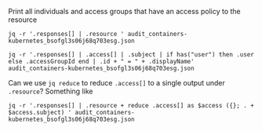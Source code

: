 Print all individuals and access groups that have an access policy to the resource

```
jq -r '.responses[] | .resource ' audit_containers-kubernetes_bsofgl3s06j68q703esg.json

jq -r '.responses[] | .access[] | .subject | if has("user") then .user else .accessGroupId end | .id + " = " + .displayName' audit_containers-kubernetes_bsofgl3s06j68q703esg.json
```

Can we use `jq reduce` to reduce `.access[]` to a single output under `.resource`? Something like
```
jq -r '.responses[] | .resource + reduce .access[] as $access ({}; . + $access.subject) ' audit_containers-kubernetes_bsofgl3s06j68q703esg.json
```
